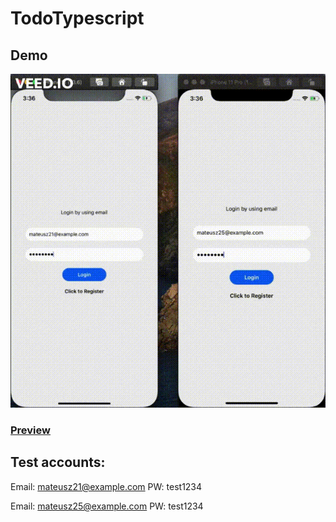 # TodoTypescript

## Demo

![Preview](./src/assets/AppPreview.gif)

### [Preview](https://youtu.be/INKomMvLW_w)

## Test accounts:

Email: mateusz21@example.com
PW: test1234

Email: mateusz25@example.com
PW: test1234
